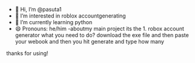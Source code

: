 - 👋 Hi, I’m @pasuta1
- 👀 I’m interested in roblox accountgenerating
- 🌱 I’m currently learning python
- 😄 Pronouns: he/him
-aboutmy main project
its the 1. robox account generator
what you need to do?
download the exe file and then paste your webook and then you hit generate and type how many

thanks for using!
